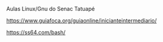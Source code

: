 Aulas Linux/Gnu do Senac Tatuapé

https://www.guiafoca.org/guiaonline/inicianteintermediario/

https://ss64.com/bash/
